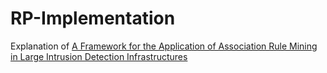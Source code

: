 # RP-Implementation
Explanation of
[A Framework for the Application of Association Rule Mining in Large Intrusion Detection Infrastructures](https://link.springer.com/chapter/10.1007/11856214_1)
